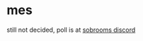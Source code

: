 # mes
still not decided, poll is at [sobrooms discord](https://sobroom.rrryfoo.cf/scf?name=discord)

